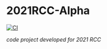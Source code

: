 # 2021RCC-Alpha

[![CI](https://github.com/team5308/2021RCC-Alpha/actions/workflows/main.yml/badge.svg)](https://github.com/team5308/2021RCC-Alpha/actions/workflows/main.yml)


*code project developed for 2021 RCC*
